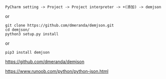 ```
PyCharm setting -> Project -> Project interpreter -> +(添加) -> demjson
```

or

```
git clone https://github.com/dmeranda/demjson.git
cd demjson/
python3 setup.py install
```

or 

```
pip3 install demjson
```


https://github.com/dmeranda/demjson

https://www.runoob.com/python/python-json.html